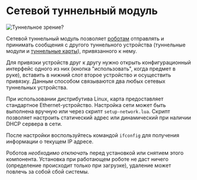 # Сетевой туннельный модуль
![Туннельное зрение?](item:better_cc:network_tunnel_module)

Сетевой туннельный модуль позволяет [роботам](robot.md) отправлять и принимать сообщения с другого туннельного устройства (туннельные модули и [туннельные карты](network_tunnel_card.md)), привязанного к нему.

Для привязки устройств друг к другу нужно открыть конфигурационный интерфейс одного из них (кнопка "использовать", когда предмет в руке), вставить в нижний слот второе устройство и осуществить привязку. Данным способом связываются два любых сетевых туннельных устройства.

При использовании дистрибутива Linux, карта предоставляет стандартное Ethernet-устройство. Настройка сети может быть выполнена вручную или через скрипт `setup-network.lua`. Скрипт позволяет настроить статический адрес или динамический при наличии DHCP сервера в сети.

После настройки воспользуйтесь командой `ifconfig` для получения информации о текущем IP адресе.

Роботов *необходимо отключать* перед установкой или снятием этого компонента. Установка при работающем роботе не даст ничего (определение происходит только при загрузке), удаление может повлечь за собой сбой системы.
